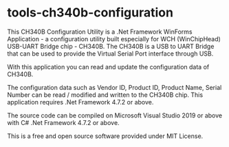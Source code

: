# tools-ch340b-configuration

This CH340B Configuration Utility is a .Net Framework WinForms Application - a configuration utility built especially for WCH (WinChipHead) USB-UART Bridge chip - CH340B. The CH340B is a USB to UART Bridge that can be used to provide the Virtual Serial Port interface through USB.

With this application you can read and update the configuration data of CH340B.

The configuration data such as Vendor ID, Product ID, Product Name, Serial Number can be read / modified and written to the CH340B chip. This application requires .Net Framework 4.7.2 or above.

The source code can be compiled on Microsoft Visual Studio 2019 or above with C# .Net Framework 4.7.2 or above.

This is a free and open source software provided under MIT License.
